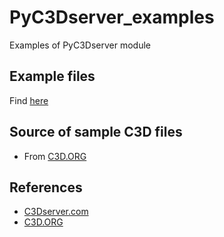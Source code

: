 # PyC3Dserver_examples
Examples of PyC3Dserver module

## Example files
Find [here](https://github.com/mkjung99/pyc3dserver_examples/tree/master/Examples)

## Source of sample C3D files
- From [C3D.ORG](https://www.c3d.org/sampledata.html)

## References
- [C3Dserver.com](https://www.c3dserver.com/)
- [C3D.ORG](https://www.c3d.org/)
